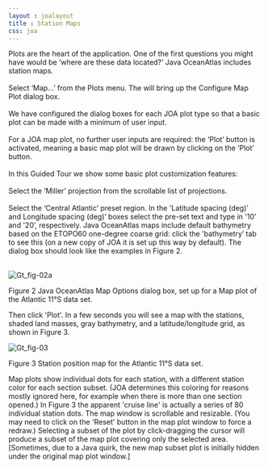 ```yaml
---
layout : joalayout
title : Station Maps
css: joa
---
```


<p>Plots are the heart of the application. One of the first questions you might have would be &lsquo;where are these data located?&rsquo; Java OceanAtlas includes station maps.<br><br>
	Select &lsquo;Map...&rsquo; from the Plots menu. The will bring up the Configure Map Plot dialog box. 
	<br><br>
	We have configured the dialog boxes for each JOA plot type so that a basic plot can be made with a minimum of user input. 
	<br><br>
	For a JOA map plot, no further user inputs are required: the &lsquo;Plot&rsquo; button is activated, meaning a basic map plot will be drawn by clicking on the &lsquo;Plot&rsquo; button.
	<br><br>
	In this Guided Tour we show some basic plot customization features:<br><br>
	Select the &lsquo;Miller&rsquo; projection from the scrollable list of projections.
	<br><br>
	Select the &lsquo;Central Atlantic&rsquo; preset region. In the 'Latitude spacing (deg)&rsquo; and Longitude spacing (deg)&rsquo; boxes select the pre-set text and type in '10&rsquo; and '20&rsquo;, respectively. Java OceanAtlas maps include default bathymetry based on the ETOPO60 one-degree coarse grid: click the 'bathymetry&rsquo; tab to see this (on a new copy of JOA it is set up this way by default). The dialog box should look like the examples in Figure 2.	
 <br><br>
	
<div class="gt_fig">
    <img alt="Gt_fig-02a" class="gt_image" src="http://joa.ucsd.edu/static/images/guided_tour/gt_fig-02a.jpg">
	<p class="gt_caption">Figure 2 Java OceanAtlas Map Options dialog box, set up for a Map plot of the Atlantic 11°S data set.</p></div>
<p>Then click 'Plot'. In a few seconds you will see a map with the stations, shaded land masses, gray bathymetry, and a latitude/longitude grid, as shown in Figure 3.
<div class="gt_fig">
    <img alt="Gt_fig-03" class="gt_image" src="http://joa.ucsd.edu/static/images/guided_tour/gt_fig-03.jpg">
	<p class="gt_caption">Figure 3 Station position map for the Atlantic 11°S data set.</p></div>
Map plots show individual dots for each station, with a different station color for each section subset. (JOA determines this coloring for reasons mostly ignored here, for example when there is more than one section opened.) In Figure 3 the apparent 'cruise line' is actually a series of 80 individual station dots. The map window is scrollable and resizable. (You may need to click on the 'Reset' button in the map plot window to force a redraw.) Selecting a subset of the plot by click-dragging the cursor will produce a subset of the map plot covering only the selected area. [Sometimes, due to a Java quirk, the new map subset plot is initially hidden under the original map plot window.]</p>
